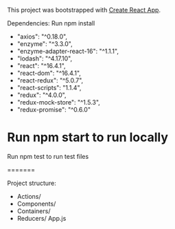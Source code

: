 This project was bootstrapped with [Create React App](https://github.com/facebookincubator/create-react-app).


Dependencies: Run npm install
-  "axios": "^0.18.0",
-  "enzyme": "^3.3.0",
-  "enzyme-adapter-react-16": "^1.1.1",
-  "lodash": "^4.17.10",
-  "react": "^16.4.1",
-  "react-dom": "^16.4.1",
-  "react-redux": "^5.0.7",
-  "react-scripts": "1.1.4",
-  "redux": "^4.0.0",
-  "redux-mock-store": "^1.5.3",
-  "redux-promise": "^0.6.0"

Run npm start to run locally
=======

Run npm test to run test files

=======

Project structure:
- Actions/
- Components/
- Containers/
- Reducers/
App.js
